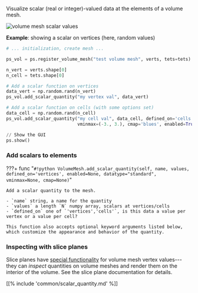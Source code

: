 Visualize scalar (real or integer)-valued data at the elements of a volume mesh.

![volume mesh scalar values]([[url.prefix]]/media/volume_scalar.jpg)

**Example**: showing a scalar on vertices (here, random values)
```python
# ... initialization, create mesh ...

ps_vol = ps.register_volume_mesh("test volume mesh", verts, tets=tets)

n_vert = verts.shape[0]
n_cell = tets.shape[0]

# Add a scalar function on vertices
data_vert = np.random.rand(n_vert)
ps_vol.add_scalar_quantity("my vertex val", data_vert)

# Add a scalar function on cells (with some options set)
data_cell = np.random.rand(n_cell)
ps_vol.add_scalar_quantity("my cell val", data_cell, defined_on='cells',
                           vminmax=(-3., 3.), cmap='blues', enabled=True)

// Show the GUI
ps.show()
```


### Add scalars to elements

???+ func "`#!python VolumeMesh.add_scalar_quantity(self, name, values, defined_on='vertices', enabled=None, datatype="standard", vminmax=None, cmap=None)`"

    Add a scalar quantity to the mesh.

    - `name` string, a name for the quantity
    - `values` a length `N` numpy array, scalars at vertices/cells
    - `defined_on` one of `'vertices','cells'`, is this data a value per vertex or a value per cell?
    
    This function also accepts optional keyword arguments listed below, which customize the appearance and behavior of the quantity.


### Inspecting with slice planes

Slice planes have [special functionality]([[url.prefix]]/features/slice_planes/#inspecting-volume-meshes) for volume mesh vertex values---they can _inspect_ quantities on volume meshes and render them on the interior of the volume. See the slice plane documentation for details.

[[% include 'common/scalar_quantity.md' %]]
